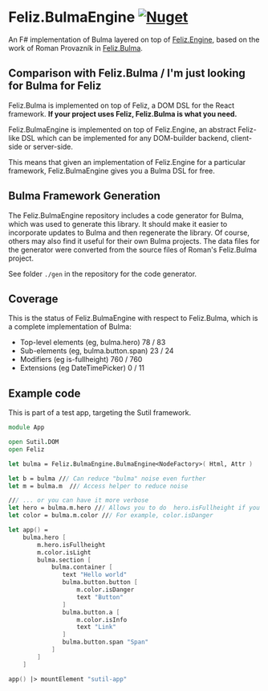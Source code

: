 # Feliz.BulmaEngine [![Nuget](https://img.shields.io/nuget/v/Feliz.BulmaEngine.svg?maxAge=0&colorB=brightgreen)](https://www.nuget.org/packages/Feliz.BulmaEngine)

An F# implementation of Bulma layered on top of [Feliz.Engine](https://github.com/alfonsogarciacaro/Feliz.Engine), based on the work of Roman Provazník in [Feliz.Bulma](https://github.com/Dzoukr/Feliz.Bulma).

## Comparison with Feliz.Bulma / I'm just looking for Bulma for Feliz

Feliz.Bulma is implemented on top of Feliz, a DOM DSL for the React framework. **If your project uses Feliz, Feliz.Bulma is what you need.**

Feliz.BulmaEngine is implemented on top of Feliz.Engine, an abstract Feliz-like DSL which can be implemented for any DOM-builder backend, client-side
or server-side.

This means that given an implementation of Feliz.Engine for a particular framework, Feliz.BulmaEngine gives you a Bulma DSL for free.

## Bulma Framework Generation

The Feliz.BulmaEngine repository includes a code generator for Bulma, which was used to generate this library. It should make it
easier to incorporate updates to Bulma and then regenerate the library. Of course, others may also find it useful for their own Bulma projects. The data files for the generator were converted from the source files of Roman's Feliz.Bulma project.

See folder `./gen` in the repository for the code generator.

## Coverage

This is the status of Feliz.BulmaEngine with respect to Feliz.Bulma, which is a complete implementation of Bulma:

- Top-level elements (eg, bulma.hero)   78 /  83
- Sub-elements (eg, bulma.button.span)  23 /  24
- Modifiers (eg is-fullheight)         760 / 760
- Extensions (eg DateTimePicker)         0 /  11

## Example code

This is part of a test app, targeting the Sutil framework.

```fs
module App

open Sutil.DOM
open Feliz

let bulma = Feliz.BulmaEngine.BulmaEngine<NodeFactory>( Html, Attr )

let b = bulma /// Can reduce "bulma" noise even further
let m = bulma.m  /// Access helper to reduce noise

/// ... or you can have it more verbose
let hero = bulma.m.hero /// Allows you to do  hero.isFullheight if you want
let color = bulma.m.color /// For example, color.isDanger

let app() =
    bulma.hero [
        m.hero.isFullheight
        m.color.isLight
        bulma.section [
            bulma.container [
               text "Hello world"
               bulma.button.button [
                   m.color.isDanger
                   text "Button"
               ]
               bulma.button.a [
                   m.color.isInfo
                   text "Link"
               ]
               bulma.button.span "Span"
            ]
        ]
    ]

app() |> mountElement "sutil-app"
```

